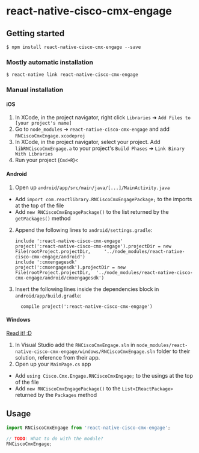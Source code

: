 
# react-native-cisco-cmx-engage

## Getting started

`$ npm install react-native-cisco-cmx-engage --save`

### Mostly automatic installation

`$ react-native link react-native-cisco-cmx-engage`

### Manual installation


#### iOS

1. In XCode, in the project navigator, right click `Libraries` ➜ `Add Files to [your project's name]`
2. Go to `node_modules` ➜ `react-native-cisco-cmx-engage` and add `RNCiscoCmxEngage.xcodeproj`
3. In XCode, in the project navigator, select your project. Add `libRNCiscoCmxEngage.a` to your project's `Build Phases` ➜ `Link Binary With Libraries`
4. Run your project (`Cmd+R`)<

#### Android

1. Open up `android/app/src/main/java/[...]/MainActivity.java`
  - Add `import com.reactlibrary.RNCiscoCmxEngagePackage;` to the imports at the top of the file
  - Add `new RNCiscoCmxEngagePackage()` to the list returned by the `getPackages()` method
2. Append the following lines to `android/settings.gradle`:
  	```
  	include ':react-native-cisco-cmx-engage'
    project(':react-native-cisco-cmx-engage').projectDir = new File(rootProject.projectDir, 	'../node_modules/react-native-cisco-cmx-engage/android')
    include ':cmxengagesdk'
    project(':cmxengagesdk').projectDir = new File(rootProject.projectDir, 	'../node_modules/react-native-cisco-cmx-engage/android/cmxengagesdk')
  	```
3. Insert the following lines inside the dependencies block in `android/app/build.gradle`:
  	```
      compile project(':react-native-cisco-cmx-engage')
  	```

#### Windows
[Read it! :D](https://github.com/ReactWindows/react-native)

1. In Visual Studio add the `RNCiscoCmxEngage.sln` in `node_modules/react-native-cisco-cmx-engage/windows/RNCiscoCmxEngage.sln` folder to their solution, reference from their app.
2. Open up your `MainPage.cs` app
  - Add `using Cisco.Cmx.Engage.RNCiscoCmxEngage;` to the usings at the top of the file
  - Add `new RNCiscoCmxEngagePackage()` to the `List<IReactPackage>` returned by the `Packages` method


## Usage
```javascript
import RNCiscoCmxEngage from 'react-native-cisco-cmx-engage';

// TODO: What to do with the module?
RNCiscoCmxEngage;
```
  
